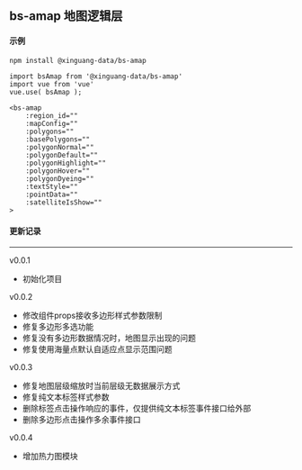 ## bs-amap 地图逻辑层

#### 示例

```vue
npm install @xinguang-data/bs-amap
```
```vue
import bsAmap from '@xinguang-data/bs-amap'
import vue from 'vue'
vue.use( bsAmap );

<bs-amap
    :region_id=""
    :mapConfig=""
    :polygons=""
    :basePolygons=""
    :polygonNormal=""
	:polygonDefault=""
    :polygonHighlight=""
    :polygonHover=""
    :polygonDyeing=""
	:textStyle=""
	:pointData=""
    :satelliteIsShow=""
>
```

#### 更新记录

------

v0.0.1

- 初始化项目

v0.0.2

- 修改组件props接收多边形样式参数限制
- 修复多边形多选功能
- 修复没有多边形数据情况时，地图显示出现的问题
- 修复使用海量点默认自适应点显示范围问题

v0.0.3

- 修复地图层级缩放时当前层级无数据展示方式
- 修复纯文本标签样式参数
- 删除标签点击操作响应的事件，仅提供纯文本标签事件接口给外部
- 删除多边形点击操作多余事件接口

v0.0.4

- 增加热力图模块
